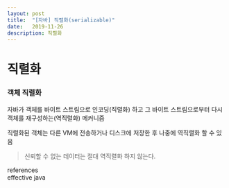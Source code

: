 ```yaml
---
layout: post
title:  "[자바] 직렬화(serializable)"
date:   2019-11-26
description: 직렬화
---
```


# 직렬화


### 객체 직렬화  
자바가 객체를 바이트 스트림으로 인코딩(직렬화) 하고 그 바이트 스트림으로부터 다시 객체를 재구성하는(역직렬화) 메커니즘

직렬화된 객체는 다른 VM에 전송하거나 디스크에 저장한 후 나중에 역직렬화 할 수 있음

> 신뢰할 수 없는 데이터는 절대 역직렬화 하지 않는다.  




references  
effective java
